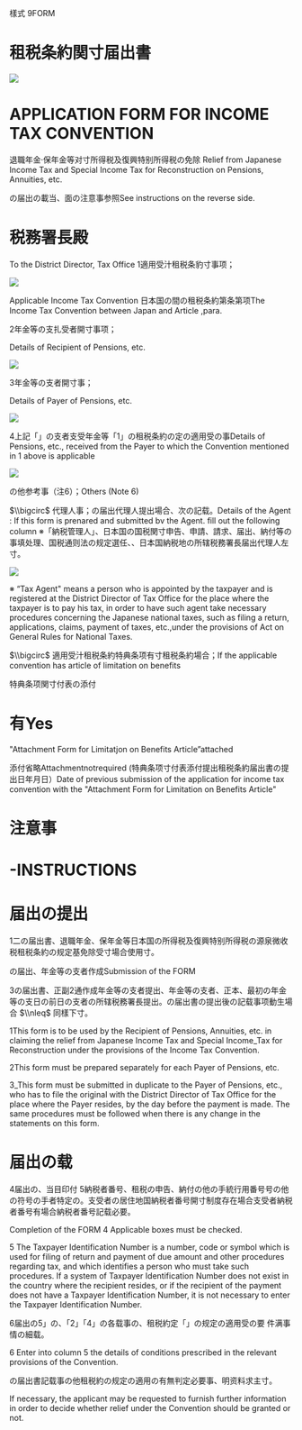 樣式 9FORM

# 租税条約関寸届出書

![](https://www.nta.go.jp/tmp/a28439f7-999e-4c1e-89a3-f6707f50160c/images/fadd32998444714e85fd51e125765e06d66961b2c164f20e82c7082c5dc37727.jpg)

# APPLICATION FORM FOR INCOME TAX CONVENTION

退職年金·保年金等对寸所得税及復興特别所得税の免除 Relief from Japanese Income Tax and Special Income Tax for Reconstruction on Pensions, Annuities, etc.

の届出の載当、面の注意事参照See instructions on the reverse side.

# 税務署長殿

To the District Director, Tax Office 1適用受汁租税条豹寸事项；

![](https://www.nta.go.jp/tmp/a28439f7-999e-4c1e-89a3-f6707f50160c/images/d1fdc88e4e0d33dffd39c88f74a43794f2e97fcdb060abbd49a4960e245202dd.jpg)

Applicable Income Tax Convention 日本国の間の租税条約第条第项The Income Tax Convention between Japan and Article ,para.

2年金等の支扎受者開寸事项；

Details of Recipient of Pensions, etc.

![](https://www.nta.go.jp/tmp/a28439f7-999e-4c1e-89a3-f6707f50160c/images/6ad5d3003d21e0d4101ddfc8c8f8551fb462b1230cc7c23e8b84c7e775932d93.jpg)

3年金等の支者開寸事；

Details of Payer of Pensions, etc.

![](https://www.nta.go.jp/tmp/a28439f7-999e-4c1e-89a3-f6707f50160c/images/02bf4d1722736e32b2ac0b252aad0c71aec55dfeedfb8fbc30835f44bb919f11.jpg)

4上記「」の支者支受年金等「1」の租税条約の定の適用受の事Details of Pensions, etc., received from the Payer to which the Convention mentioned in 1 above is applicable

![](https://www.nta.go.jp/tmp/a28439f7-999e-4c1e-89a3-f6707f50160c/images/72ed6747d8f8b1c2238b7135efc4f7b9002b2b758897e40a38275d5218fa54cb.jpg)

の他参考事（注6）；Others (Note 6)

$\\bigcirc$ 代理人事；の届出代理人提出場合、次の記载。Details of the Agent : If this form is prenared and submitted bv the Agent. fill out the following column ※「納税管理人」、日本国の国税関寸申告、申請、請求、届出、納付等の事填处理、国税通则法の规定選任、、日本国納税地の所辖税務署長届出代理人左寸。

![](https://www.nta.go.jp/tmp/a28439f7-999e-4c1e-89a3-f6707f50160c/images/ff45d49ef21ef19c01cd03a01ce82566d084d5aa1a96b8f8dd614a2fc61e5611.jpg)

※ “Tax Agent" means a person who is appointed by the taxpayer and is registered at the District Director of Tax Office for the place where the taxpayer is to pay his tax, in order to have such agent take necessary procedures concerning the Japanese national taxes, such as filing a return, applications, claims, payment of taxes, etc.,under the provisions of Act on General Rules for National Taxes.

$\\bigcirc$ 適用受汁租税条約特典条项有寸租税条約場合；If the applicable convention has article of limitation on benefits

特典条项関寸付表の添付

# 有Yes

"Attachment Form for Limitatjon on Benefits Article”attached

添付省略Attachmentnotrequired (特典条项寸付表添付提出租税条約届出書の提出日年月日）Date of previous submission of the application for income tax convention with the "Attachment Form for Limitation on Benefits Article"

# 注意事

# -INSTRUCTIONS

# 届出の提出

1二の届出書、退職年金、保年金等日本国の所得税及復興特别所得税の源泉微收税租税条約の规定基免除受寸場合使用寸。

の届出、年金等の支者作成Submission of the FORM

3の届出書、正副2通作成年金等の支者提出、年金等の支者、正本、最初の年金等の支日の前日の支者の所辖税務署長提出。の届出書の提出後の記载事项動生場合 $\\nleq$ 同樣下寸。

1This form is to be used by the Recipient of Pensions, Annuities, etc. in claiming the relief from Japanese Income Tax and Special Income\_Tax for Reconstruction under the provisions of the Income Tax Convention.

2This form must be prepared separately for each Payer of Pensions, etc.

3\_This form must be submitted in duplicate to the Payer of Pensions, etc., who has to file the original with the District Director of Tax Office for the place where the Payer resides, by the day before the payment is made. The same procedures must be followed when there is any change in the statements on this form.

# 届出の载

4届出の、当目印付 5納税者番号、租税の申告、納付の他の手統行用番号号の他の符号の手者特定の。支受者の居住地国納税者番号開寸制度存在場合支受者納税者番号有場合納税者番号記载必要。

Completion of the FORM 4 Applicable boxes must be checked.

5 The Taxpayer Identification Number is a number, code or symbol which is used for filing of return and payment of due amount and other procedures regarding tax, and which identifies a person who must take such procedures. If a system of Taxpayer Identification Number does not exist in the country where the recipient resides, or if the recipient of the payment does not have a Taxpayer Identification Number, it is not necessary to enter the Taxpayer Identification Number.

6届出の5」の、「2」「4」の各载事の、租税約定「」の规定の適用受の要 件满事情の細载。

6 Enter into column 5 the details of conditions prescribed in the relevant provisions of the Convention.

の届出書記载事の他租税約の规定の適用の有無判定必要事、明资料求主寸。

If necessary, the applicant may be requested to furnish further information in order to decide whether relief under the Convention should be granted or not.
